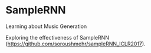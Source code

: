 # SampleRNN
Learning about Music Generation


Exploring the effectiveness of SampleRNN (https://github.com/soroushmehr/sampleRNN_ICLR2017).


